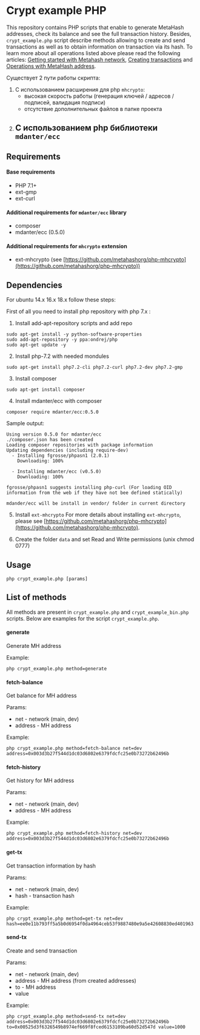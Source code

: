 # Crypt example PHP
This repository contains PHP scripts that enable to generate MetaHash addresses, check its balance and see the full transaction history. Besides, `crypt_example.php` script describe methods allowing to create and send transactions as well as to obtain information on transaction via its hash. To learn more about all operations listed above please read the following articles: [Getting started with Metahash network](https://support.metahash.org/hc/en-us/articles/360002712193-Getting-started-with-Metahash-network), [Creating transactions](https://support.metahash.org/hc/en-us/articles/360003271694-Creating-transactions) and [Operations with MetaHash address](https://support.metahash.org/hc/en-us/articles/360008382213-Operations-with-MetaHash-address). 

Существует 2 пути работы скрипта:
1) C использованием расширения для php `mhcrypto`:
	- высокая скорость работы (генерация ключей / адресов / подписей, валидация подписи)
	- отсутствие дополнительных файлов в папке проекта
2) С использованием php библиотеки `mdanter/ecc`
	- 




## Requirements

#### Base requirements
- PHP 7.1+
- ext-gmp
- ext-curl

#### Additional requirements for `mdanter/ecc` library

- composer
- mdanter/ecc (0.5.0)

#### Additional requirements for `mhcrypto` extension

- ext-mhcrypto (see [https://github.com/metahashorg/php-mhcrypto](https://github.com/metahashorg/php-mhcrypto))

## Dependencies

For ubuntu 14.x 16.x 18.x follow these steps:

First of all you need to install php repository with php 7.x :

1) Install add-apt-repository scripts and add repo
```shell
sudo apt-get install -y python-software-properties
sudo add-apt-repository -y ppa:ondrej/php
sudo apt-get update -y
```

2) Install php-7.2 with needed mondules
```shell
sudo apt-get install php7.2-cli php7.2-curl php7.2-dev php7.2-gmp
```

3) Install composer
```shell
sudo apt-get install composer
```
4) Install mdanter/ecc with composer
```shell
composer require mdanter/ecc:0.5.0
```

Sample output:
```shell
Using version 0.5.0 for mdanter/ecc
./composer.json has been created
Loading composer repositories with package information
Updating dependencies (including require-dev)
  - Installing fgrosse/phpasn1 (2.0.1)
    Downloading: 100%

  - Installing mdanter/ecc (v0.5.0)
    Downloading: 100%

fgrosse/phpasn1 suggests installing php-curl (For loading OID information from the web if they have not bee defined statically)

mdander/ecc will be install in vendor/ folder in current directory
```

5) Install `ext-mhcrypto` For more details about installing `ext-mhcrypto`, please see [https://github.com/metahashorg/php-mhcrypto](https://github.com/metahashorg/php-mhcrypto).

6) Create the folder `data` and set Read and Write permissions (unix chmod 0777)


## Usage

```shell
php crypt_example.php [params]
```

## List of methods
All methods are present in `crypt_example.php` and `crypt_example_bin.php` scripts. Below are examples for the script `crypt_example.php`.

#### generate
Generate MH address

Example:
```shell
php crypt_example.php method=generate
```

#### fetch-balance
Get balance for MH address

Params:
- net - network (main, dev)
- address - MH address

Example:
```shell
php crypt_example.php method=fetch-balance net=dev address=0x003d3b27f544d1dc03d6802e6379fdcfc25e0b73272b62496b
```
#### fetch-history
Get history for MH address

Params:
- net - network (main, dev)
- address - MH address

Example:
```shell
php crypt_example.php method=fetch-history net=dev address=0x003d3b27f544d1dc03d6802e6379fdcfc25e0b73272b62496b
```

#### get-tx
Get transaction information by hash

Params:
- net - network (main, dev)
- hash - transaction hash

Example:
```shell
php crypt_example.php method=get-tx net=dev hash=ee0e11b793ff5a5b0d6954f0da4964ceb53f9887480e9a5e42608830ed401963
```

#### send-tx
Create and send transaction

Params:
- net - network (main, dev)
- address - MH address (from created addresses)
- to - MH address
- value

Example:
```shell
php crypt_example.php method=send-tx net=dev address=0x003d3b27f544d1dc03d6802e6379fdcfc25e0b73272b62496b to=0x00525d3f6326549b8974ef669f8fced6153109ba60d52d547d value=1000 
```
